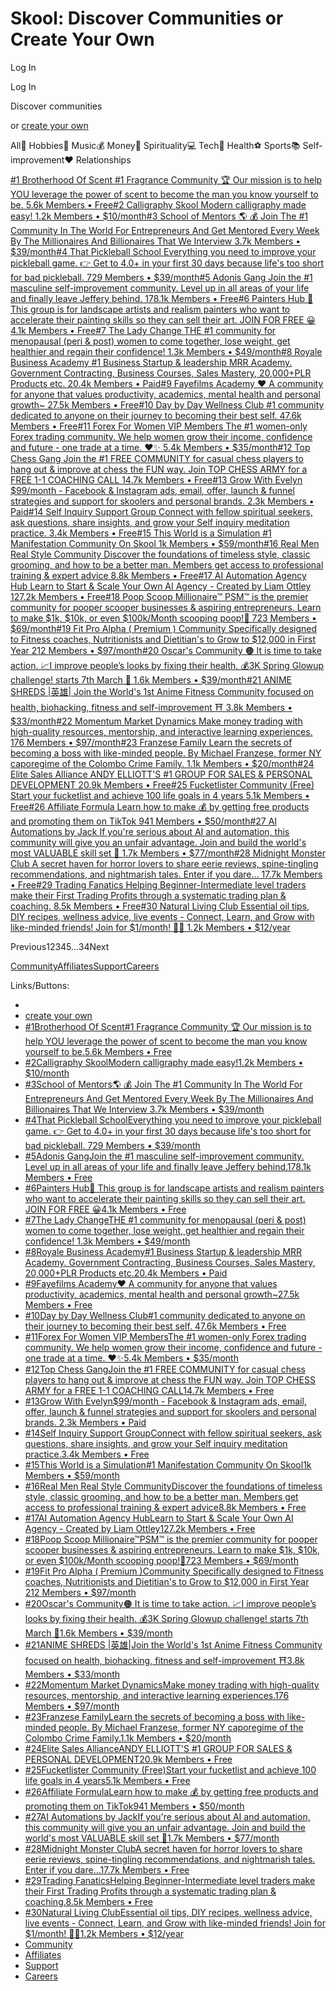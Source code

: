 Skool: Discover Communities or Create Your Own
===============

 

[](https://www.skool.com/)

Log In

Log In

Discover communities

or [create your own](https://www.skool.com/signup?utm_source=skooldotcom&utm_medium=website&utm_content=create_your_own&utm_campaign=signup_home_page_link)

All🎨 Hobbies🎸 Music💰 Money🙏 Spirituality💻 Tech🥕 Health⚽ Sports📚 Self-improvement❤️ Relationships

[#1 Brotherhood Of Scent #1 Fragrance Community 🏆 Our mission is to help YOU leverage the power of scent to become the man you know yourself to be. 5.6k Members • Free](https://www.skool.com/bos)[#2 Calligraphy Skool Modern calligraphy made easy! 1.2k Members • $10/month](https://www.skool.com/calligraphy)[#3 School of Mentors 🌎 💰 Join The #1 Community In The World For Entrepreneurs And Get Mentored Every Week By The Millionaires And Billionaires That We Interview 3.7k Members • $39/month](https://www.skool.com/schoolofmentors)[#4 That Pickleball School Everything you need to improve your pickleball game. 👉 Get to 4.0+ in your first 30 days because life's too short for bad pickleball. 729 Members • $39/month](https://www.skool.com/thatpickleballschool)[#5 Adonis Gang Join the #1 masculine self-improvement community. Level up in all areas of your life and finally leave Jeffery behind. 178.1k Members • Free](https://www.skool.com/adonis-gang)[#6 Painters Hub 🎨 This group is for landscape artists and realism painters who want to accelerate their painting skills so they can sell their art. JOIN FOR FREE 😀 4.1k Members • Free](https://www.skool.com/painters-hub)[#7 The Lady Change THE #1 community for menopausal (peri & post) women to come together, lose weight, get healthier and regain their confidence! 1.3k Members • $49/month](https://www.skool.com/theladychange)[#8 Royale Business Academy #1 Business Startup & leadership MRR Academy. Government Contracting, Business Courses, Sales Mastery, 20,000+PLR Products etc. 20.4k Members • Paid](https://www.skool.com/royalebusinesscenter)[#9 Fayefilms Academy ❤️ A community for anyone that values productivity, academics, mental health and personal growth~ 27.5k Members • Free](https://www.skool.com/fayefilmsacademy)[#10 Day by Day Wellness Club #1 community dedicated to anyone on their journey to becoming their best self. 47.6k Members • Free](https://www.skool.com/daybydayclub)[#11 Forex For Women VIP Members The #1 women-only Forex trading community. We help women grow their income, confidence and future - one trade at a time. ♥️✨ 5.4k Members • $35/month](https://www.skool.com/forex-for-women-vip-members-4710)[#12 Top Chess Gang Join the #1 FREE COMMUNITY for casual chess players to hang out & improve at chess the FUN way. Join TOP CHESS ARMY for a FREE 1-1 COACHING CALL 14.7k Members • Free](https://www.skool.com/topchessgang)[#13 Grow With Evelyn $99/month - Facebook & Instagram ads, email, offer, launch & funnel strategies and support for skoolers and personal brands. 2.3k Members • Paid](https://www.skool.com/grow-with-evelyn)[#14 Self Inquiry Support Group Connect with fellow spiritual seekers, ask questions, share insights, and grow your Self inquiry meditation practice. 3.4k Members • Free](https://www.skool.com/sunnysharmasupport)[#15 This World is a Simulation #1 Manifestation Community On Skool 1k Members • $59/month](https://www.skool.com/this-world-is-a-simulation)[#16 Real Men Real Style Community Discover the foundations of timeless style, classic grooming, and how to be a better man. Members get access to professional training & expert advice 8.8k Members • Free](https://www.skool.com/rmrs)[#17 AI Automation Agency Hub Learn to Start & Scale Your Own AI Agency - Created by Liam Ottley 127.2k Members • Free](https://www.skool.com/learn-ai)[#18 Poop Scoop Millionaire™ PSM™ is the premier community for pooper scooper businesses & aspiring entrepreneurs. Learn to make $1k, $10k, or even $100k/Month scooping poop!💩 723 Members • $69/month](https://www.skool.com/poop-scoop-millionaire)[#19 Fit Pro Alpha ( Premium ) Community Specifically designed to Fitness coaches, Nutritionists and Dietitian's to Grow to $12,000 in First Year 212 Members • $97/month](https://www.skool.com/fit-pro-alpha-community)[#20 Oscar's Community 🟠 It is time to take action. 📈I improve people’s looks by fixing their health. 💰3K Spring Glowup challenge! starts 7th March 🫡 1.6k Members • $39/month](https://www.skool.com/oscars-community)[#21 ANIME SHREDS |英雄| Join the World's 1st Anime Fitness Community focused on health, biohacking, fitness and self-improvement ⛩️ 3.8k Members • $33/month](https://www.skool.com/animeshreds)[#22 Momentum Market Dynamics Make money trading with high-quality resources, mentorship, and interactive learning experiences. 176 Members • $97/month](https://www.skool.com/momentum-market-dynamics)[#23 Franzese Family Learn the secrets of becoming a boss with like-minded people. By Michael Franzese, former NY caporegime of the Colombo Crime Family. 1.1k Members • $20/month](https://www.skool.com/franzese-family)[#24 Elite Sales Alliance ANDY ELLIOTT'S #1 GROUP FOR SALES & PERSONAL DEVELOPMENT 20.9k Members • Free](https://www.skool.com/elitesalesalliance)[#25 Fucketlister Community (Free) Start your fucketlist and achieve 100 life goals in 4 years 5.1k Members • Free](https://www.skool.com/fucketlist-free)[#26 Affiliate Formula Learn how to make 💰 by getting free products and promoting them on TikTok 941 Members • $50/month](https://www.skool.com/formula)[#27 AI Automations by Jack If you're serious about AI and automation, this community will give you an unfair advantage. Join and build the world's most VALUABLE skill set 💎 1.7k Members • $77/month](https://www.skool.com/aiautomationsbyjack)[#28 Midnight Monster Club A secret haven for horror lovers to share eerie reviews, spine-tingling recommendations, and nightmarish tales. Enter if you dare... 17.7k Members • Free](https://www.skool.com/midnight-monster-club)[#29 Trading Fanatics Helping Beginner-Intermediate level traders make their First Trading Profits through a systematic trading plan & coaching. 8.5k Members • Free](https://www.skool.com/tradingfanatics)[#30 Natural Living Club Essential oil tips, DIY recipes, wellness advice, live events - Connect, Learn, and Grow with like-minded friends! Join for $1/month! 🌱✨ 1.2k Members • $12/year](https://www.skool.com/natural-living)

Previous12345...34Next

[Community](https://www.skool.com/community)[Affiliates](https://www.skool.com/affiliate-program)[Support](https://help.skool.com/)[Careers](https://www.skool.com/careers)

Links/Buttons:
- [](https://www.skool.com/)
- [create your own](https://www.skool.com/signup?utm_source=skooldotcom&utm_medium=website&utm_content=create_your_own&utm_campaign=signup_home_page_link)
- [#1Brotherhood Of Scent#1 Fragrance Community 🏆 Our mission is to help YOU leverage the power of scent to become the man you know yourself to be.5.6k Members • Free](https://www.skool.com/bos)
- [#2Calligraphy SkoolModern calligraphy made easy!1.2k Members • $10/month](https://www.skool.com/calligraphy)
- [#3School of Mentors🌎 💰 Join The #1 Community In The World For Entrepreneurs And Get Mentored Every Week By The Millionaires And Billionaires That We Interview 3.7k Members • $39/month](https://www.skool.com/schoolofmentors)
- [#4That Pickleball SchoolEverything you need to improve your pickleball game. 👉 Get to 4.0+ in your first 30 days because life's too short for bad pickleball. 729 Members • $39/month](https://www.skool.com/thatpickleballschool)
- [#5Adonis GangJoin the #1 masculine self-improvement community. Level up in all areas of your life and finally leave Jeffery behind.178.1k Members • Free](https://www.skool.com/adonis-gang)
- [#6Painters Hub🎨 This group is for landscape artists and realism painters who want to accelerate their painting skills so they can sell their art. JOIN FOR FREE 😀4.1k Members • Free](https://www.skool.com/painters-hub)
- [#7The Lady ChangeTHE #1 community for menopausal (peri & post) women to come together, lose weight, get healthier and regain their confidence! 1.3k Members • $49/month](https://www.skool.com/theladychange)
- [#8Royale Business Academy#1 Business Startup & leadership MRR Academy. Government Contracting, Business Courses, Sales Mastery, 20,000+PLR Products etc.20.4k Members • Paid](https://www.skool.com/royalebusinesscenter)
- [#9Fayefilms Academy❤️ A community for anyone that values productivity, academics, mental health and personal growth~27.5k Members • Free](https://www.skool.com/fayefilmsacademy)
- [#10Day by Day Wellness Club#1 community dedicated to anyone on their journey to becoming their best self. 47.6k Members • Free](https://www.skool.com/daybydayclub)
- [#11Forex For Women VIP MembersThe #1 women-only Forex trading community. We help women grow their income, confidence and future - one trade at a time. ♥️✨5.4k Members • $35/month](https://www.skool.com/forex-for-women-vip-members-4710)
- [#12Top Chess GangJoin the #1 FREE COMMUNITY for casual chess players to hang out & improve at chess the FUN way. Join TOP CHESS ARMY for a FREE 1-1 COACHING CALL14.7k Members • Free](https://www.skool.com/topchessgang)
- [#13Grow With Evelyn$99/month - Facebook & Instagram ads, email, offer, launch & funnel strategies and support for skoolers and personal brands. 2.3k Members • Paid](https://www.skool.com/grow-with-evelyn)
- [#14Self Inquiry Support GroupConnect with fellow spiritual seekers, ask questions, share insights, and grow your Self inquiry meditation practice.3.4k Members • Free](https://www.skool.com/sunnysharmasupport)
- [#15This World is a Simulation#1 Manifestation Community On Skool1k Members • $59/month](https://www.skool.com/this-world-is-a-simulation)
- [#16Real Men Real Style CommunityDiscover the foundations of timeless style, classic grooming, and how to be a better man. Members get access to professional training & expert advice8.8k Members • Free](https://www.skool.com/rmrs)
- [#17AI Automation Agency HubLearn to Start & Scale Your Own AI Agency - Created by Liam Ottley127.2k Members • Free](https://www.skool.com/learn-ai)
- [#18Poop Scoop Millionaire™PSM™ is the premier community for pooper scooper businesses & aspiring entrepreneurs. Learn to make $1k, $10k, or even $100k/Month scooping poop!💩723 Members • $69/month](https://www.skool.com/poop-scoop-millionaire)
- [#19Fit Pro Alpha ( Premium )Community Specifically designed to Fitness coaches, Nutritionists and Dietitian's to Grow to $12,000 in First Year 212 Members • $97/month](https://www.skool.com/fit-pro-alpha-community)
- [#20Oscar's Community🟠 It is time to take action. 📈I improve people’s looks by fixing their health. 💰3K Spring Glowup challenge! starts 7th March 🫡1.6k Members • $39/month](https://www.skool.com/oscars-community)
- [#21ANIME SHREDS |英雄|Join the World's 1st Anime Fitness Community focused on health, biohacking, fitness and self-improvement ⛩️3.8k Members • $33/month](https://www.skool.com/animeshreds)
- [#22Momentum Market DynamicsMake money trading with high-quality resources, mentorship, and interactive learning experiences.176 Members • $97/month](https://www.skool.com/momentum-market-dynamics)
- [#23Franzese FamilyLearn the secrets of becoming a boss with like-minded people. By Michael Franzese, former NY caporegime of the Colombo Crime Family.1.1k Members • $20/month](https://www.skool.com/franzese-family)
- [#24Elite Sales AllianceANDY ELLIOTT'S #1 GROUP FOR SALES & PERSONAL DEVELOPMENT20.9k Members • Free](https://www.skool.com/elitesalesalliance)
- [#25Fucketlister Community (Free)Start your fucketlist and achieve 100 life goals in 4 years5.1k Members • Free](https://www.skool.com/fucketlist-free)
- [#26Affiliate FormulaLearn how to make 💰 by getting free products and promoting them on TikTok941 Members • $50/month](https://www.skool.com/formula)
- [#27AI Automations by JackIf you're serious about AI and automation, this community will give you an unfair advantage. Join and build the world's most VALUABLE skill set 💎1.7k Members • $77/month](https://www.skool.com/aiautomationsbyjack)
- [#28Midnight Monster ClubA secret haven for horror lovers to share eerie reviews, spine-tingling recommendations, and nightmarish tales. Enter if you dare...17.7k Members • Free](https://www.skool.com/midnight-monster-club)
- [#29Trading FanaticsHelping Beginner-Intermediate level traders make their First Trading Profits through a systematic trading plan & coaching.8.5k Members • Free](https://www.skool.com/tradingfanatics)
- [#30Natural Living ClubEssential oil tips, DIY recipes, wellness advice, live events - Connect, Learn, and Grow with like-minded friends! Join for $1/month! 🌱✨1.2k Members • $12/year](https://www.skool.com/natural-living)
- [Community](https://www.skool.com/community)
- [Affiliates](https://www.skool.com/affiliate-program)
- [Support](https://help.skool.com/)
- [Careers](https://www.skool.com/careers)
